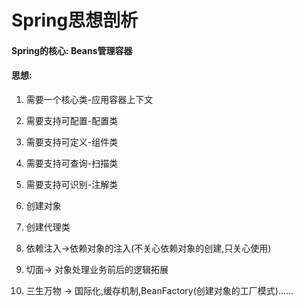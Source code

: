 # Spring思想剖析

#### Spring的核心: Beans管理容器

#### 思想:
1. 需要一个核心类-应用容器上下文
   
2. 需要支持可配置-配置类
3. 需要支持可定义-组件类
4. 需要支持可查询-扫描类
5. 需要支持可识别-注解类
   
6. 创建对象
7. 创建代理类
8. 依赖注入->依赖对象的注入(不关心依赖对象的创建,只关心使用)
9. 切面-> 对象处理业务前后的逻辑拓展

10. 三生万物 -> 国际化,缓存机制,BeanFactory(创建对象的工厂模式)......